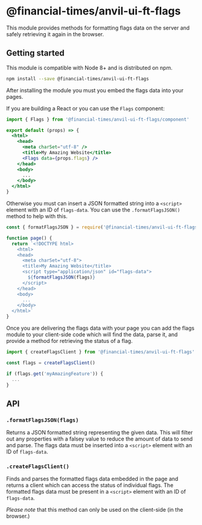 # @financial-times/anvil-ui-ft-flags

This module provides methods for formatting flags data on the server and safely retrieving it again in the browser.


## Getting started

This module is compatible with Node 8+ and is distributed on npm.

```sh
npm install --save @financial-times/anvil-ui-ft-flags
```

After installing the module you must you embed the flags data into your pages.

If you are building a React or you can use the `Flags` component:

```jsx
import { Flags } from '@financial-times/anvil-ui-ft-flags/component'

export default (props) => {
  <html>
    <head>
      <meta charSet="utf-8" />
      <title>My Amazing Website</title>
      <Flags data={props.flags} />
    </head>
    <body>
      ...
    </body>
  </html>
}
```

Otherwise you must can insert a JSON formatted string into a `<script>` element with an ID of `flags-data`. You can use the `.formatFlagsJSON()` method to help with this.

```js
const { formatFlagsJSON } = require('@financial-times/anvil-ui-ft-flags')

function page() {
  return `<!DOCTYPE html>
    <html>
    <head>
      <meta charSet="utf-8">
      <title>My Amazing Website</title>
      <script type="application/json" id="flags-data">
        ${formatFlagsJSON(flags)}
      </script>
    </head>
    <body>
      ...
    </body>
  </html>`
}
```

Once you are delivering the flags data with your page you can add the flags module to your client-side code which will find the data, parse it, and provide a method for retrieving the status of a flag.

```js
import { createFlagsClient } from '@financial-times/anvil-ui-ft-flags'

const flags = createFlagsClient()

if (flags.get('myAmazingFeature')) {
  ...
}
```


## API

### `.formatFlagsJSON(flags)`

Returns a JSON formatted string representing the given data. This will filter out any properties with a falsey value to reduce the amount of data to send and parse. The flags data must be inserted into a `<script>` element with an ID of `flags-data`.

### `.createFlagsClient()`

Finds and parses the formatted flags data embedded in the page and returns a client which can access the status of individual flags. The formatted flags data must be present in a `<script>` element with an ID of `flags-data`.

_Please note_ that this method can only be used on the client-side (in the browser.)
